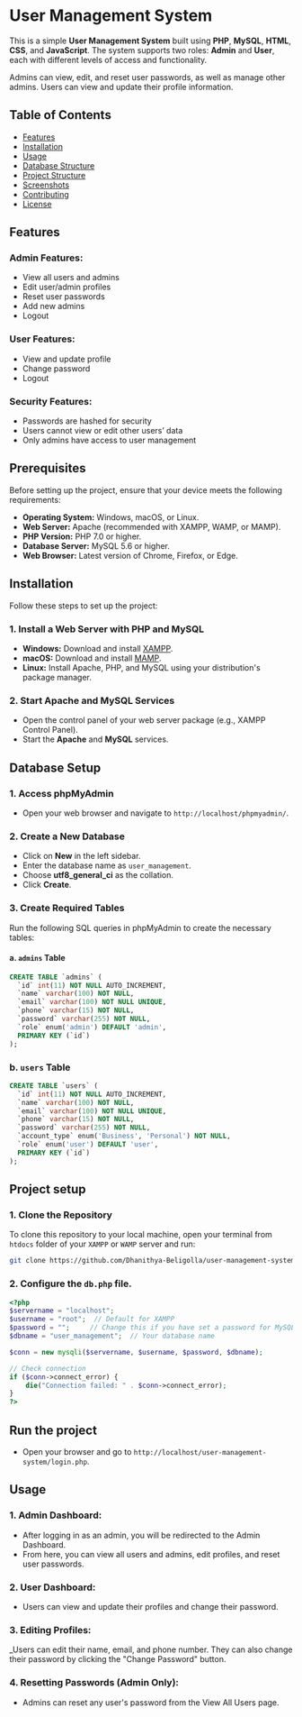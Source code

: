 # User Management System

This is a simple **User Management System** built using **PHP**, **MySQL**, **HTML**, **CSS**, and **JavaScript**. The system supports two roles: **Admin** and **User**, each with different levels of access and functionality.

Admins can view, edit, and reset user passwords, as well as manage other admins. Users can view and update their profile information.

## Table of Contents

- [Features](#features)
- [Installation](#installation)
- [Usage](#usage)
- [Database Structure](#database-structure)
- [Project Structure](#project-structure)
- [Screenshots](#screenshots)
- [Contributing](#contributing)
- [License](#license)

## Features

### Admin Features:
- View all users and admins
- Edit user/admin profiles
- Reset user passwords
- Add new admins
- Logout

### User Features:
- View and update profile
- Change password
- Logout

### Security Features:
- Passwords are hashed for security
- Users cannot view or edit other users’ data
- Only admins have access to user management

## Prerequisites

Before setting up the project, ensure that your device meets the following requirements:

- **Operating System:** Windows, macOS, or Linux.
- **Web Server:** Apache (recommended with XAMPP, WAMP, or MAMP).
- **PHP Version:** PHP 7.0 or higher.
- **Database Server:** MySQL 5.6 or higher.
- **Web Browser:** Latest version of Chrome, Firefox, or Edge.

## Installation

Follow these steps to set up the project:

### 1. Install a Web Server with PHP and MySQL

- **Windows:** Download and install [XAMPP](https://www.apachefriends.org/index.html).
- **macOS:** Download and install [MAMP](https://www.mamp.info/en/).
- **Linux:** Install Apache, PHP, and MySQL using your distribution's package manager.

### 2. Start Apache and MySQL Services

- Open the control panel of your web server package (e.g., XAMPP Control Panel).
- Start the **Apache** and **MySQL** services.

## Database Setup

### 1. Access phpMyAdmin

- Open your web browser and navigate to `http://localhost/phpmyadmin/`.

### 2. Create a New Database

- Click on **New** in the left sidebar.
- Enter the database name as `user_management`.
- Choose **utf8_general_ci** as the collation.
- Click **Create**.

### 3. Create Required Tables

Run the following SQL queries in phpMyAdmin to create the necessary tables:

#### a. `admins` Table

```sql
CREATE TABLE `admins` (
  `id` int(11) NOT NULL AUTO_INCREMENT,
  `name` varchar(100) NOT NULL,
  `email` varchar(100) NOT NULL UNIQUE,
  `phone` varchar(15) NOT NULL,
  `password` varchar(255) NOT NULL,
  `role` enum('admin') DEFAULT 'admin',
  PRIMARY KEY (`id`)
);
```

### b. `users` Table

```sql
CREATE TABLE `users` (
  `id` int(11) NOT NULL AUTO_INCREMENT,
  `name` varchar(100) NOT NULL,
  `email` varchar(100) NOT NULL UNIQUE,
  `phone` varchar(15) NOT NULL,
  `password` varchar(255) NOT NULL,
  `account_type` enum('Business', 'Personal') NOT NULL,
  `role` enum('user') DEFAULT 'user',
  PRIMARY KEY (`id`)
);
```

## Project setup

### 1. Clone the Repository

To clone this repository to your local machine, open your terminal from `htdocs` folder of your `XAMPP` or `WAMP` server and run:

```bash
git clone https://github.com/Dhanithya-Beligolla/user-management-system.git
```
### 2. Configure the `db.php` file.

```php
<?php
$servername = "localhost";
$username = "root";  // Default for XAMPP
$password = "";     // Change this if you have set a password for MySQL
$dbname = "user_management";  // Your database name

$conn = new mysqli($servername, $username, $password, $dbname);

// Check connection
if ($conn->connect_error) {
    die("Connection failed: " . $conn->connect_error);
}
?>
```

## Run the project

- Open your browser and go to `http://localhost/user-management-system/login.php`.

## Usage

### 1. Admin Dashboard:
- After logging in as an admin, you will be redirected to the Admin Dashboard.
- From here, you can view all users and admins, edit profiles, and reset user passwords.

### 2. User Dashboard:
- Users can view and update their profiles and change their password.
  
### 3. Editing Profiles:
_Users can edit their name, email, and phone number. They can also change their password by clicking the "Change Password" button.

### 4. Resetting Passwords (Admin Only):
- Admins can reset any user's password from the View All Users page.






